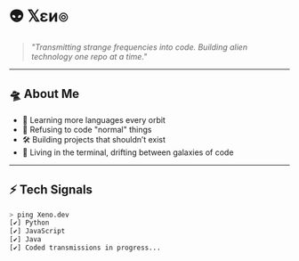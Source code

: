 # 👽 𝕏εи๏

> *"Transmitting strange frequencies into code. Building alien technology one repo at a time."*  

---

## 🛸 About Me  
- 🧬 Learning more languages every orbit 
- 👾 Refusing to code "normal" things 
- 🛠️ Building projects that shouldn’t exist
- 🌌 Living in the terminal, drifting between galaxies of code
 
---


## ⚡ Tech Signals  
```bash
> ping Xeno.dev
[✔] Python  
[✔] JavaScript  
[✔] Java  
[✔] Coded transmissions in progress...
